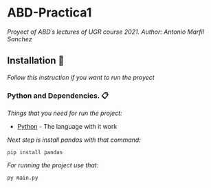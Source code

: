 # ABD-Practica1

_Proyect of ABD´s lectures of UGR course 2021. Author: Antonio Marfil Sanchez_

## Installation 🚀

_Follow this instruction if you want to run the proyect_
### Python and Dependencies. 📋

_Things that you need for run the project:_

* [Python](https://www.python.org/downloads/) - The language with it work

_Next step is install pandas with that command:_
```
pip install pandas
```

_For running the project use that:_
```
py main.py
```


